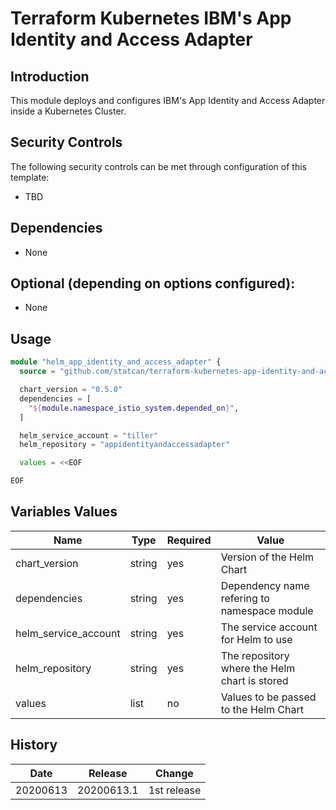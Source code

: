 # Terraform Kubernetes IBM's App Identity and Access Adapter

## Introduction

This module deploys and configures IBM's App Identity and Access Adapter inside a Kubernetes Cluster.

## Security Controls

The following security controls can be met through configuration of this template:

* TBD

## Dependencies

* None

## Optional (depending on options configured):

* None

## Usage

```terraform
module "helm_app_identity_and_access_adapter" {
  source = "github.com/statcan/terraform-kubernetes-app-identity-and-access-adapter?ref=20200613.1"

  chart_version = "0.5.0"
  dependencies = [
    "${module.namespace_istio_system.depended_on}",
  ]

  helm_service_account = "tiller"
  helm_repository = "appidentityandaccessadapter"

  values = <<EOF

EOF
```

## Variables Values

| Name                 | Type   | Required | Value                                               |
| -------------------- | ------ | -------- | --------------------------------------------------- |
| chart_version        | string | yes      | Version of the Helm Chart                           |
| dependencies         | string | yes      | Dependency name refering to namespace module        |
| helm_service_account | string | yes      | The service account for Helm to use                 |
| helm_repository      | string | yes      | The repository where the Helm chart is stored       |
| values               | list   | no       | Values to be passed to the Helm Chart               |

## History

| Date     | Release    | Change                                                     |
| -------- | ---------- | ---------------------------------------------------------- |
| 20200613 | 20200613.1 | 1st release                                                |
